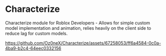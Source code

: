 # Characterize
Characterize module for Roblox Developers - Allows for simple custom model implementation and animation, relies heavily on the client side to reduce lag for custom models.

https://github.com/Oz0neX/Characterize/assets/67258053/ff6a4584-0c0a-4ba9-b2c4-64eec0332156

